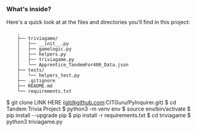 ### What's inside?

Here's a quick look at at the files and directories you'll find in this project:

```text
    .
    ├── triviagame/
    │   ├── __init__.py
    │   ├── gamelogic.py
    │   ├── helpers.py
    │   ├── triviagame.py
    │   └── Apprentice_TandemFor400_Data.json
    ├── tests/
    │   └── helpers_test.py
    ├── .gitignore
    ├── README.md
    └── requirements.txt
```




$ git clone LINK HERE (git@github.com:CITGuru/PyInquirer.git)
$ cd Tandem Trivia Project
$ python3 -m venv env
$ source env/bin/activate
$ pip install --upgrade pip
$ pip install -r requirements.txt
$ cd triviagame
$ python3 triviagame.py